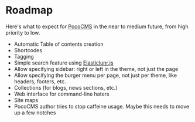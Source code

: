 # Roadmap

Here's what to expect for [PocoCMS](https://pococms.com)
in the near to medium future, from high priority to low.

* Automatic Table of contents creation
* Shortcodes
* Tagging
* Simple search feature using [Elasticlunr.js](http://elasticlunr.com)
* Allow specifying sidebar: right or left in the theme, not just the page
* Allow specifying the burger menu per page, not just per theme,
like headers, footers, etc.
* Collections (for blogs, news sections, etc.)
* Web interface for command-line haters
* Site maps
* PocoCMS author tries to stop caffeine usage. Maybe this needs to move up a few notches

